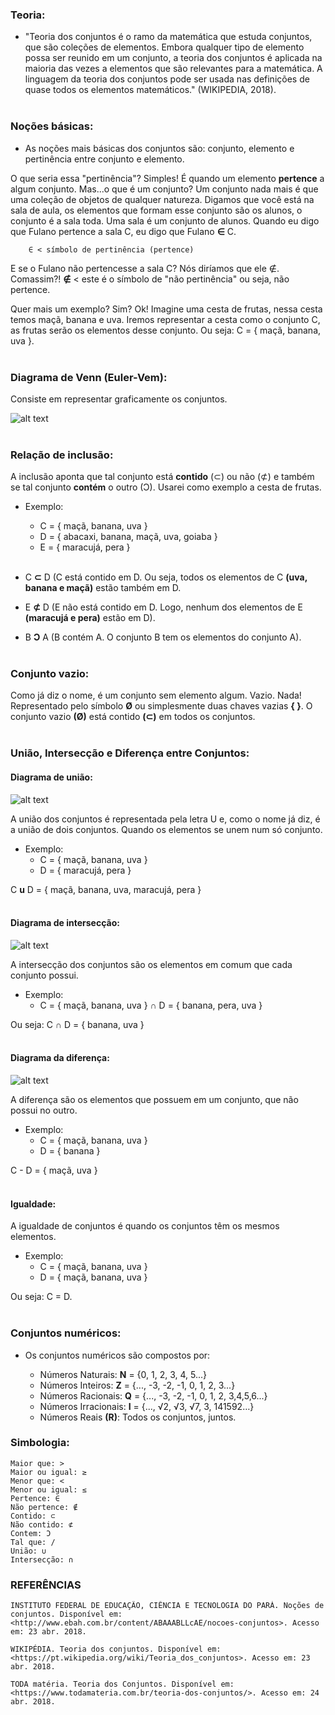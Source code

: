 ### Teoria:

  * "Teoria dos conjuntos é o ramo da matemática que estuda conjuntos, que são coleções de elementos. Embora qualquer tipo de elemento possa ser reunido em um conjunto, a teoria dos conjuntos é aplicada na maioria das vezes a elementos que são relevantes para a matemática. A linguagem da teoria dos conjuntos pode ser usada nas definições de quase todos os elementos matemáticos." (WIKIPEDIA, 2018). <br><br>

### Noções básicas:

   * As noções mais básicas dos conjuntos são: conjunto, elemento e pertinência entre conjunto e elemento.
 
O que seria essa "pertinência"? Simples! É quando um elemento <b>pertence</b> a algum conjunto. Mas...o que é um conjunto? Um conjunto nada mais é que uma coleção de objetos de qualquer natureza. Digamos que você está na sala de aula, os elementos que formam esse conjunto são os alunos, o conjunto é a sala toda. Uma sala é um conjunto de alunos. Quando eu digo que Fulano pertence a sala C, eu digo que Fulano **∈** C.
   
        ∈ < símbolo de pertinência (pertence)
     
E se o Fulano não pertencesse a sala C? Nós diríamos que ele ∉. Comassim?! **∉** < este é o símbolo de "não pertinência" ou seja, não pertence.

Quer mais um exemplo? Sim? Ok! Imagine uma cesta de frutas, nessa cesta temos maçã, banana e uva. Iremos representar a cesta como o conjunto C, as frutas serão os elementos desse conjunto. Ou seja: C = { maçã, banana, uva }. <br><br>

### Diagrama de Venn (Euler-Vem):

Consiste em representar graficamente os conjuntos.

![alt text](https://raw.githubusercontent.com/ranielcsar/Matematica/master/imagens/digrama.png "Diagrama de Venn") <br><br>



### Relação de inclusão:

A inclusão aponta que tal conjunto está **contido** (⊂) ou não (⊄) e também se tal conjunto **contém** o outro (Ɔ). Usarei como exemplo a cesta de frutas.

* Exemplo:
	* C = { maçã, banana, uva }
	* D = { abacaxi, banana, maçã, uva, goiaba }
	* E = { maracujá, pera } <br><br>

* C **⊂** D (C está contido em D. Ou seja, todos os elementos de C **(uva, banana e maçã)** estão também em D.

* E **⊄** D (E não está contido em D. Logo, nenhum dos elementos de E **(maracujá e pera)** estão em D).

* B **Ɔ** A (B contém A. O conjunto B tem os elementos do conjunto A). <br><br>

### Conjunto vazio:

Como já diz o nome, é um conjunto sem elemento algum. Vazio. Nada! Representado pelo símbolo **Ø** ou simplesmente duas chaves vazias **{ }**. O conjunto vazio **(Ø)** está contido **(⊂)** em todos os conjuntos. <br><br>


### União, Intersecção e Diferença entre Conjuntos:


#### Diagrama de união:

![alt text](https://raw.githubusercontent.com/ranielcsar/Matematica/master/imagens/uniao.png "União")

A união dos conjuntos é representada pela letra U e, como o nome já diz, é a união de dois conjuntos. Quando os elementos se unem num só conjunto.

* Exemplo:
	* C = { maçã, banana, uva }
	* D = { maracujá, pera }

C **u** D = { maçã, banana, uva, maracujá, pera } <br><br>

#### Diagrama de intersecção:

![alt text](https://raw.githubusercontent.com/ranielcsar/Matematica/master/imagens/interseccao.png "Intersecção")

A intersecção dos conjuntos são os elementos em comum que cada conjunto possui.

* Exemplo:
	* C = { maçã, banana, uva } **∩** D = { banana, pera, uva }

Ou seja: C **∩** D = { banana, uva } <br><br>

#### Diagrama da diferença:

![alt text](https://raw.githubusercontent.com/ranielcsar/Matematica/master/imagens/diferenca.png "Intersecção")

A diferença são os elementos que possuem em um conjunto, que não possui no outro.

* Exemplo:
	* C = { maçã, banana, uva }
	* D = { banana }

C - D = { maçã, uva } <br><br>


#### Igualdade:

A igualdade de conjuntos é quando os conjuntos têm os mesmos elementos.

* Exemplo:
	* C = { maçã, banana, uva }
	* D = { maçã, banana, uva }

Ou seja: C = D. <br><br>


### Conjuntos numéricos:

* Os conjuntos numéricos são compostos por:

	* Números Naturais: **N** = {0, 1, 2, 3, 4, 5...}
	* Números Inteiros: **Z** = {..., -3, -2, -1, 0, 1, 2, 3...}
	* Números Racionais: **Q** = {..., -3, -2, -1, 0, 1, 2, 3,4,5,6...}
	* Números Irracionais: **I** = {..., √2, √3, √7, 3, 141592…}
	* Números Reais **(R)**: Todos os conjuntos, juntos.
	

### Simbologia:

	Maior que: >
	Maior ou igual: ≥
	Menor que: <
	Menor ou igual: ≤
	Pertence: ∈
	Não pertence: ∉
	Contido: ⊂
	Não contido: ⊄
	Contem: Ɔ
	Tal que: /
	União: ∪
	Intersecção: ∩

### REFERÊNCIAS

	INSTITUTO FEDERAL DE EDUCAÇÃO, CIÊNCIA E TECNOLOGIA DO PARÁ. Noções de conjuntos. Disponível em: <http://www.ebah.com.br/content/ABAAABLLcAE/nocoes-conjuntos>. Acesso em: 23 abr. 2018.

	WIKIPÉDIA. Teoria dos conjuntos. Disponível em: <https://pt.wikipedia.org/wiki/Teoria_dos_conjuntos>. Acesso em: 23 abr. 2018.
	
	TODA matéria. Teoria dos Conjuntos. Disponível em: <https://www.todamateria.com.br/teoria-dos-conjuntos/>. Acesso em: 24 abr. 2018.
